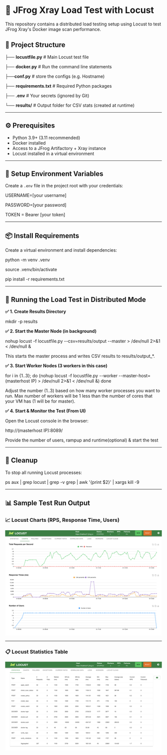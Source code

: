 # 🧪 JFrog Xray Load Test with Locust

This repository contains a distributed load testing setup using Locust to test JFrog Xray's Docker image scan performance.

## 📁 Project Structure
├── **locustfile.py** # Main Locust test file

├── **docker.py** # Run the command line statements

├──**conf.py** # store the configs (e.g. Hostname)

├── **requirements.txt** # Required Python packages

├── **.env** # Your secrets (ignored by Git)

└── **results/** # Output folder for CSV stats (created at runtime)

---

## ⚙️ Prerequisites

- Python 3.9+ (3.11 recommended)
- Docker installed
- Access to a JFrog Artifactory + Xray instance
- Locust installed in a virtual environment

---

## 🔐 Setup Environment Variables

Create a `.env` file in the project root with your credentials:


USERNAME=[your username]

PASSWORD=[your password]

TOKEN = Bearer [your token]

---

## 📦 Install Requirements

Create a virtual environment and install dependencies:

python -m venv .venv

source .venv/bin/activate

pip install -r requirements.txt

---

## 🚀 Running the Load Test in Distributed Mode

**✅ 1. Create Results Directory**

mkdir -p results

**✅ 2. Start the Master Node (in background)**

nohup locust -f locustfile.py --csv=results/output --master > /dev/null 2>&1 < /dev/null &

This starts the master process and writes CSV results to results/output_*.

**✅ 3. Start Worker Nodes (3 workers in this case)**

for i in {1..3}; do
  (nohup locust -f locustfile.py --worker --master-host=(masterhost IP) > /dev/null 2>&1 < /dev/null &)
done

Adjust the number (1..3) based on how many worker processes you want to run. Max number of workers will be 1 less than the number of cores that your VM has (1 will be for master).

**✅ 4. Start & Monitor the Test (From UI)**

Open the Locust console in the browser:

http://(masterhost IP):8089/

Provide the number of users, rampup and runtime(optional) & start the test

---

## 🧼 Cleanup
To stop all running Locust processes:

ps aux | grep locust | grep -v grep | awk '{print $2}' | xargs kill -9

---

## 📊 Sample Test Run Output

### 📈 Locust Charts (RPS, Response Time, Users)

![Locust Charts](images/locust-charts.png)

---

### 📋 Locust Statistics Table

![Locust Statistics](images/locust-stats.png)

